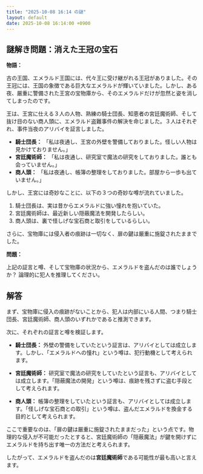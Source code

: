 ```yaml
---
title: "2025-10-08 16:14 の謎"
layout: default
date: 2025-10-08 16:14:00 +0900
---
```

## 謎解き問題：消えた王冠の宝石

**物語：**

古の王国、エメラルド王国には、代々王に受け継がれる王冠がありました。その王冠には、王国の象徴である巨大なエメラルドが輝いていました。しかし、ある夜、厳重に警備された王宮の宝物庫から、そのエメラルドだけが忽然と姿を消してしまったのです。

王は、王宮に仕える３人の人物、熟練の騎士団長、知恵者の宮廷魔術師、そして抜け目のない商人頭に、エメラルド盗難事件の解決を命じました。３人はそれぞれ、事件当夜のアリバイを証言しました。

*   **騎士団長：** 「私は夜通し、王宮の外壁を警備しておりました。怪しい人物は見かけておりません。」
*   **宮廷魔術師：** 「私は夜通し、研究室で魔法の研究をしておりました。誰とも会っていません。」
*   **商人頭：** 「私は夜通し、帳簿の整理をしておりました。部屋から一歩も出ていません。」

しかし、王宮には奇妙なことに、以下の３つの奇妙な噂が流れていました。

1.  騎士団長は、実は昔からエメラルドに強い憧れを抱いていた。
2.  宮廷魔術師は、最近新しい隠蔽魔法を開発したらしい。
3.  商人頭は、裏で怪しげな宝石商と取引をしているらしい。

さらに、宝物庫には侵入者の痕跡は一切なく、扉の鍵は厳重に施錠されたままでした。

**問題：**

上記の証言と噂、そして宝物庫の状況から、エメラルドを盗んだのは誰でしょうか？ 論理的に犯人を推理してください。

## 解答

まず、宝物庫に侵入の痕跡がないことから、犯人は内部にいる人間、つまり騎士団長、宮廷魔術師、商人頭のいずれかであると推測できます。

次に、それぞれの証言と噂を検証します。

*   **騎士団長：** 外壁の警備をしていたという証言は、アリバイとしては成立します。しかし、「エメラルドへの憧れ」という噂は、犯行動機として考えられます。

*   **宮廷魔術師：** 研究室で魔法の研究をしていたという証言も、アリバイとしては成立します。「隠蔽魔法の開発」という噂は、痕跡を残さずに盗む手段として考えられます。

*   **商人頭：** 帳簿の整理をしていたという証言も、アリバイとしては成立します。「怪しげな宝石商との取引」という噂は、盗んだエメラルドを換金する目的として考えられます。

ここで重要なのは、「扉の鍵は厳重に施錠されたままだった」という点です。物理的な侵入が不可能だったとすると、宮廷魔術師の「隠蔽魔法」が鍵を開けずにエメラルドを持ち出す唯一の方法だと考えられます。

したがって、エメラルドを盗んだのは**宮廷魔術師**である可能性が最も高いと言えます。
